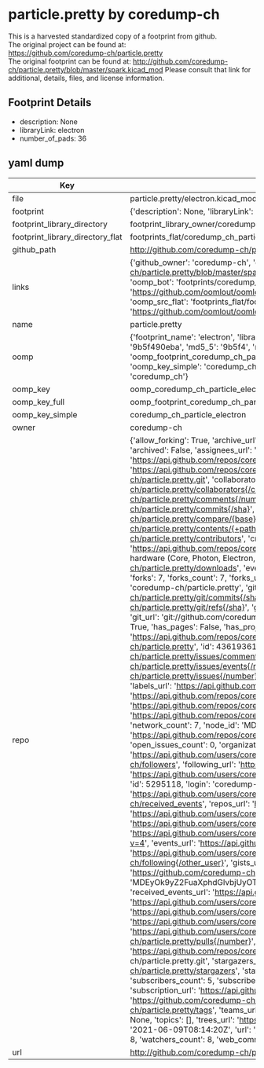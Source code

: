 # particle.pretty by coredump-ch  
This is a harvested standardized copy of a footprint from github.  
The original project can be found at:  
https://github.com/coredump-ch/particle.pretty  
The original footprint can be found at:
http://github.com/coredump-ch/particle.pretty/blob/master/spark.kicad_mod
Please consult that link for additional, details, files, and license information.  
## Footprint Details
* description: None  
* libraryLink: electron  
* number_of_pads: 36  
## yaml dump  
| Key | Value |  
| --- | --- |  
| file | particle.pretty/electron.kicad_mod |  
| footprint | {'description': None, 'libraryLink': 'electron', 'number_of_pads': 36} |  
| footprint_library_directory | footprint_library_owner/coredump-ch_particle.pretty |  
| footprint_library_directory_flat | footprints_flat/coredump_ch_particle_electron/working |  
| github_path | http://github.com/coredump-ch/particle.pretty/blob/master/electron.kicad_mod |  
| links | {'github_owner': 'coredump-ch', 'github_repo_name': 'particle.pretty', 'github_src': 'http://github.com/coredump-ch/particle.pretty/blob/master/spark.kicad_mod', 'github_src_repo': 'https://github.com/coredump-ch/particle.pretty', 'oomp_bot': 'footprints/coredump_ch_particle_electron/working', 'oomp_bot_github': 'https://github.com/oomlout/oomlout_oomp_footprint_bot/tree/main/footprints/coredump_ch_particle_electron/working', 'oomp_src_flat': 'footprints_flat/footprints_flat/coredump_ch_particle_electron/working', 'oomp_src_flat_github': 'https://github.com/oomlout/oomlout_oomp_footprint_src/tree/main/footprints_flat/coredump_ch_particle_electron/working'} |  
| name | particle.pretty |  
| oomp | {'footprint_name': 'electron', 'library_name': 'particle', 'md5': '9b5f490eba8907c4a2b8e3d2c9a718f3', 'md5_10': '9b5f490eba', 'md5_5': '9b5f4', 'md5_6': '9b5f49', 'oomp_key': 'oomp_coredump_ch_particle_electron', 'oomp_key_extra': 'oomp_footprint_coredump_ch_particle_electron', 'oomp_key_full': 'oomp_footprint_coredump_ch_particle_electron_9b5f49', 'oomp_key_simple': 'coredump_ch_particle_electron', 'original_filename': 'particle.pretty/electron.kicad_mod', 'owner_name': 'coredump_ch'} |  
| oomp_key | oomp_coredump_ch_particle_electron |  
| oomp_key_full | oomp_footprint_coredump_ch_particle_electron |  
| oomp_key_simple | coredump_ch_particle_electron |  
| owner | coredump-ch |  
| repo | {'allow_forking': True, 'archive_url': 'https://api.github.com/repos/coredump-ch/particle.pretty/{archive_format}{/ref}', 'archived': False, 'assignees_url': 'https://api.github.com/repos/coredump-ch/particle.pretty/assignees{/user}', 'blobs_url': 'https://api.github.com/repos/coredump-ch/particle.pretty/git/blobs{/sha}', 'branches_url': 'https://api.github.com/repos/coredump-ch/particle.pretty/branches{/branch}', 'clone_url': 'https://github.com/coredump-ch/particle.pretty.git', 'collaborators_url': 'https://api.github.com/repos/coredump-ch/particle.pretty/collaborators{/collaborator}', 'comments_url': 'https://api.github.com/repos/coredump-ch/particle.pretty/comments{/number}', 'commits_url': 'https://api.github.com/repos/coredump-ch/particle.pretty/commits{/sha}', 'compare_url': 'https://api.github.com/repos/coredump-ch/particle.pretty/compare/{base}...{head}', 'contents_url': 'https://api.github.com/repos/coredump-ch/particle.pretty/contents/{+path}', 'contributors_url': 'https://api.github.com/repos/coredump-ch/particle.pretty/contributors', 'created_at': '2015-10-04T00:03:04Z', 'default_branch': 'master', 'deployments_url': 'https://api.github.com/repos/coredump-ch/particle.pretty/deployments', 'description': 'KiCad footprints for Particle hardware (Core, Photon, Electron, P1).', 'disabled': False, 'downloads_url': 'https://api.github.com/repos/coredump-ch/particle.pretty/downloads', 'events_url': 'https://api.github.com/repos/coredump-ch/particle.pretty/events', 'fork': False, 'forks': 7, 'forks_count': 7, 'forks_url': 'https://api.github.com/repos/coredump-ch/particle.pretty/forks', 'full_name': 'coredump-ch/particle.pretty', 'git_commits_url': 'https://api.github.com/repos/coredump-ch/particle.pretty/git/commits{/sha}', 'git_refs_url': 'https://api.github.com/repos/coredump-ch/particle.pretty/git/refs{/sha}', 'git_tags_url': 'https://api.github.com/repos/coredump-ch/particle.pretty/git/tags{/sha}', 'git_url': 'git://github.com/coredump-ch/particle.pretty.git', 'has_discussions': False, 'has_downloads': True, 'has_issues': True, 'has_pages': False, 'has_projects': True, 'has_wiki': True, 'homepage': '', 'hooks_url': 'https://api.github.com/repos/coredump-ch/particle.pretty/hooks', 'html_url': 'https://github.com/coredump-ch/particle.pretty', 'id': 43619361, 'is_template': False, 'issue_comment_url': 'https://api.github.com/repos/coredump-ch/particle.pretty/issues/comments{/number}', 'issue_events_url': 'https://api.github.com/repos/coredump-ch/particle.pretty/issues/events{/number}', 'issues_url': 'https://api.github.com/repos/coredump-ch/particle.pretty/issues{/number}', 'keys_url': 'https://api.github.com/repos/coredump-ch/particle.pretty/keys{/key_id}', 'labels_url': 'https://api.github.com/repos/coredump-ch/particle.pretty/labels{/name}', 'language': None, 'languages_url': 'https://api.github.com/repos/coredump-ch/particle.pretty/languages', 'license': None, 'merges_url': 'https://api.github.com/repos/coredump-ch/particle.pretty/merges', 'milestones_url': 'https://api.github.com/repos/coredump-ch/particle.pretty/milestones{/number}', 'mirror_url': None, 'name': 'particle.pretty', 'network_count': 7, 'node_id': 'MDEwOlJlcG9zaXRvcnk0MzYxOTM2MQ==', 'notifications_url': 'https://api.github.com/repos/coredump-ch/particle.pretty/notifications{?since,all,participating}', 'open_issues': 0, 'open_issues_count': 0, 'organization': {'avatar_url': 'https://avatars.githubusercontent.com/u/5295118?v=4', 'events_url': 'https://api.github.com/users/coredump-ch/events{/privacy}', 'followers_url': 'https://api.github.com/users/coredump-ch/followers', 'following_url': 'https://api.github.com/users/coredump-ch/following{/other_user}', 'gists_url': 'https://api.github.com/users/coredump-ch/gists{/gist_id}', 'gravatar_id': '', 'html_url': 'https://github.com/coredump-ch', 'id': 5295118, 'login': 'coredump-ch', 'node_id': 'MDEyOk9yZ2FuaXphdGlvbjUyOTUxMTg=', 'organizations_url': 'https://api.github.com/users/coredump-ch/orgs', 'received_events_url': 'https://api.github.com/users/coredump-ch/received_events', 'repos_url': 'https://api.github.com/users/coredump-ch/repos', 'site_admin': False, 'starred_url': 'https://api.github.com/users/coredump-ch/starred{/owner}{/repo}', 'subscriptions_url': 'https://api.github.com/users/coredump-ch/subscriptions', 'type': 'Organization', 'url': 'https://api.github.com/users/coredump-ch'}, 'owner': {'avatar_url': 'https://avatars.githubusercontent.com/u/5295118?v=4', 'events_url': 'https://api.github.com/users/coredump-ch/events{/privacy}', 'followers_url': 'https://api.github.com/users/coredump-ch/followers', 'following_url': 'https://api.github.com/users/coredump-ch/following{/other_user}', 'gists_url': 'https://api.github.com/users/coredump-ch/gists{/gist_id}', 'gravatar_id': '', 'html_url': 'https://github.com/coredump-ch', 'id': 5295118, 'login': 'coredump-ch', 'node_id': 'MDEyOk9yZ2FuaXphdGlvbjUyOTUxMTg=', 'organizations_url': 'https://api.github.com/users/coredump-ch/orgs', 'received_events_url': 'https://api.github.com/users/coredump-ch/received_events', 'repos_url': 'https://api.github.com/users/coredump-ch/repos', 'site_admin': False, 'starred_url': 'https://api.github.com/users/coredump-ch/starred{/owner}{/repo}', 'subscriptions_url': 'https://api.github.com/users/coredump-ch/subscriptions', 'type': 'Organization', 'url': 'https://api.github.com/users/coredump-ch'}, 'private': False, 'pulls_url': 'https://api.github.com/repos/coredump-ch/particle.pretty/pulls{/number}', 'pushed_at': '2017-05-30T21:13:21Z', 'releases_url': 'https://api.github.com/repos/coredump-ch/particle.pretty/releases{/id}', 'size': 7, 'ssh_url': 'git@github.com:coredump-ch/particle.pretty.git', 'stargazers_count': 8, 'stargazers_url': 'https://api.github.com/repos/coredump-ch/particle.pretty/stargazers', 'statuses_url': 'https://api.github.com/repos/coredump-ch/particle.pretty/statuses/{sha}', 'subscribers_count': 5, 'subscribers_url': 'https://api.github.com/repos/coredump-ch/particle.pretty/subscribers', 'subscription_url': 'https://api.github.com/repos/coredump-ch/particle.pretty/subscription', 'svn_url': 'https://github.com/coredump-ch/particle.pretty', 'tags_url': 'https://api.github.com/repos/coredump-ch/particle.pretty/tags', 'teams_url': 'https://api.github.com/repos/coredump-ch/particle.pretty/teams', 'temp_clone_token': None, 'topics': [], 'trees_url': 'https://api.github.com/repos/coredump-ch/particle.pretty/git/trees{/sha}', 'updated_at': '2021-06-09T08:14:20Z', 'url': 'https://api.github.com/repos/coredump-ch/particle.pretty', 'visibility': 'public', 'watchers': 8, 'watchers_count': 8, 'web_commit_signoff_required': False} |  
| url | http://github.com/coredump-ch/particle.pretty |  

